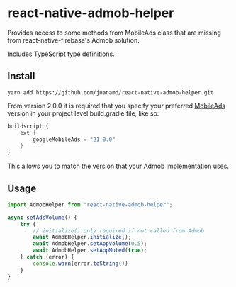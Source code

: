 # react-native-admob-helper
Provides access to some methods from MobileAds class that are missing from react-native-firebase's Admob solution.

Includes TypeScript type definitions.

## Install
	yarn add https://github.com/juanamd/react-native-admob-helper.git

From version 2.0.0 it is required that you specify your preferred [MobileAds](https://developers.google.com/android/reference/com/google/android/gms/ads/MobileAds) version in your project level build.gradle file, like so:
```groovy
buildscript {
	ext {
		googleMobileAds = "21.0.0"
	}
}
```
This allows you to match the version that your Admob implementation uses.

## Usage
```typescript
import AdmobHelper from "react-native-admob-helper";

async setAdsVolume() {
	try {
		// initialize() only required if not called from Admob
		await AdmobHelper.initialize(); 
		await AdmobHelper.setAppVolume(0.5);
		await AdmobHelper.setAppMuted(true);
	} catch (error) {
		console.warn(error.toString())
	}
}

```
